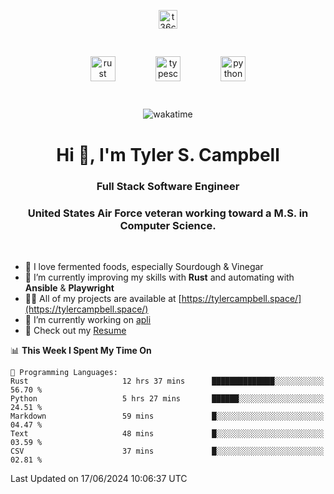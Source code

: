 <p align="center">
<a href="https://www.linkedin.com/in/t36campbell" target="blank"><img align="center" src="https://ik.imagekit.io/t36campbell/Portfolio/linkedin.png.original_m8bbGgPh6.png" alt="t36campbell" height="30" width="30" /></a>
</p>
<p align="center">
    <img src="https://rustacean.net/assets/rustacean-orig-noshadow.svg" alt="rust" width="40" height="40" style="margin: 6%;" />
    <img src="https://cdn.worldvectorlogo.com/logos/typescript.svg" alt="typescript" width="40" height="40" style="margin: 6%;" />
    <img src="https://cdn.worldvectorlogo.com/logos/python-5.svg" alt="python" width="40" height="40" style="margin: 6%;" />
</p>
<div align="center">
  
  ![wakatime](https://wakatime.com/badge/user/738aac7f-8868-4bc3-a1df-4c36703ee4b6.svg)
  
</div>

<h1 align="center">Hi 👋, I'm Tyler S. Campbell</h1>
<h3 align="center">Full Stack Software Engineer</h3>
<h3 align="center">United States Air Force veteran working toward a M.S. in Computer Science.</h3>
<br>

- 🍞 I love fermented foods, especially Sourdough & Vinegar
- 🌱 I’m currently improving my skills with **Rust** and automating with **Ansible** & **Playwright**
- 👨‍💻 All of my projects are available at [https://tylercampbell.space/](https://tylercampbell.space/)
- 🔭 I’m currently working on [apli](https://github.com/t36campbell/apli)
- 📄 Check out my [Resume](https://tylercampbell.space/Tyler%20Campbell%20Resume%20(2024).pdf)


<!--START_SECTION:waka-->
📊 **This Week I Spent My Time On** 

```text
💬 Programming Languages: 
Rust                     12 hrs 37 mins      ██████████████░░░░░░░░░░░   56.70 % 
Python                   5 hrs 27 mins       ██████░░░░░░░░░░░░░░░░░░░   24.51 % 
Markdown                 59 mins             █░░░░░░░░░░░░░░░░░░░░░░░░   04.47 % 
Text                     48 mins             █░░░░░░░░░░░░░░░░░░░░░░░░   03.59 % 
CSV                      37 mins             █░░░░░░░░░░░░░░░░░░░░░░░░   02.81 % 
```


 Last Updated on 17/06/2024 10:06:37 UTC
<!--END_SECTION:waka-->
